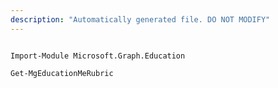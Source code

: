 ```yaml
---
description: "Automatically generated file. DO NOT MODIFY"
---
```


```powershellv1

Import-Module Microsoft.Graph.Education

Get-MgEducationMeRubric

```
